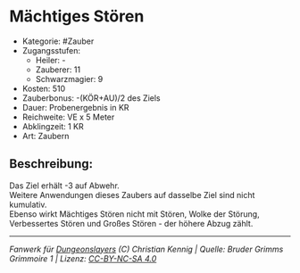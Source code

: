 # Mächtiges Stören  
- Kategorie: #Zauber  
- Zugangsstufen:  
  - Heiler: -  
  - Zauberer: 11  
  - Schwarzmagier: 9  
- Kosten: 510  
- Zauberbonus: -(KÖR+AU)/2 des Ziels  
- Dauer: Probenergebnis in KR  
- Reichweite: VE x 5 Meter  
- Abklingzeit: 1 KR  
- Art: Zaubern     

## Beschreibung:
Das Ziel erhält -3 auf Abwehr.<br>Weitere Anwendungen dieses Zaubers auf dasselbe Ziel sind nicht kumulativ.<br>Ebenso wirkt Mächtiges Stören nicht mit Stören, Wolke der Störung, Verbessertes Stören und Großes Stören - der höhere Abzug zählt.


___
*Fanwerk für [Dungeonslayers](https://www.dungeonslayers.net/) (C) Christian Kennig | Quelle: Bruder Grimms Grimmoire 1 | Lizenz: [CC-BY-NC-SA 4.0](https://creativecommons.org/licenses/by-nc-sa/4.0/deed.de)*
